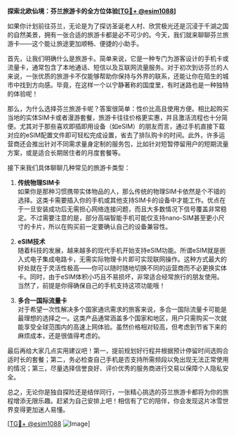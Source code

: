 **探索北欧仙境：芬兰旅游卡的全方位体验[[TG💪+ @esim1088](https://t.me/s/esim1088)]**

如果你计划前往芬兰，无论是为了探访圣诞老人村、欣赏极光还是沉浸于千湖之国的自然美景，拥有一张合适的旅游卡都是必不可少的。今天，我们就来聊聊芬兰旅游卡——这个能让旅途更加顺畅、便捷的小助手。

首先，让我们明确什么是旅游卡。简单来说，它是一种专门为游客设计的手机卡或流量卡，通常包含了本地通话、短信以及互联网流量服务。对于初次到访芬兰的人来说，一张优质的旅游卡不仅能够帮助你保持与外界的联系，还能让你在陌生的城市中找到方向感。毕竟，在这样一个以宁静著称的国度里，有时迷路也是一种独特的体验呢！

那么，为什么选择芬兰旅游卡呢？答案很简单：性价比高且使用方便。相比起购买当地的实体SIM卡或者漫游套餐，旅游卡往往价格更实惠，并且激活流程也十分简便。尤其对于那些喜欢即插即用设备（如eSIM）的朋友而言，通过手机直接下载对应的eSIM配置文件即可轻松完成设置，省去了排队购卡的时间。此外，许多运营商还会推出针对不同需求量身定制的服务包，比如针对短暂停留用户的短期流量方案，或是适合长期居住者的月度套餐等。

接下来我们具体聊聊几种常见的旅游卡类型：

1. **传统物理SIM卡**  
   如果你是那种习惯携带实体物品的人，那么传统的物理SIM卡依然是个不错的选择。这类卡需要插入你的手机或其他支持SIM卡的设备中才能工作。优点在于一旦安装成功后无需担心网络连接问题，而且大多数情况下信号覆盖非常稳定。不过需要注意的是，部分高端智能手机可能仅支持nano-SIM甚至更小尺寸的卡片，所以在购买前一定要确认自己的设备兼容性。

2. **eSIM技术**  
   随着科技的发展，越来越多的现代手机开始支持eSIM功能。所谓eSIM就是嵌入式电子集成电路卡，无需实际物理卡片即可实现联网操作。这种方式最大的好处就在于灵活性极高——你可以随时随地切换不同的运营商而不必更换实体卡。同时，由于eSIM体积小巧且不易损坏，非常适合经常旅行的朋友使用。当然了，前提是你得确保自己的手机支持这项功能哦！

3. **多合一国际流量卡**  
   对于希望一次性解决多个国家通讯需求的旅客来说，多合一国际流量卡可能是最理想的选择之一。这类产品通常涵盖多个国家和地区，用户只需购买一次就能享受全球范围内的高速上网体验。虽然价格相对较高，但考虑到节省下来的麻烦成本，还是很值得考虑的。

最后再给大家几点实用建议吧！第一，提前规划好行程并根据预计停留时间选购合适时长的套餐；第二，务必检查自己手机是否支持所需频段以免出现无法正常使用的情况；第三，尽量选择信誉良好、评价优秀的服务商进行交易以保障个人隐私安全。

总之，无论你是独自探险还是结伴同行，一张精心挑选的芬兰旅游卡都将为你的旅程增添无限乐趣。赶紧为自己安排上吧！相信有了它的陪伴，你会发现这片冰雪世界变得更加迷人易懂。

[[TG💪+ @esim1088](https://t.me/s/esim1088) ![Image](https://i.postimg.cc/4NQfJmqS/Snipaste-2025-05-13-00-14-12.png)]